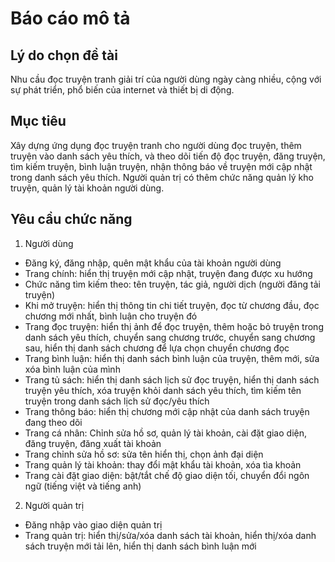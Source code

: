 ﻿# Báo cáo mô tả

## Lý do chọn đề tài

Nhu cầu đọc truyện tranh giải trí của người dùng ngày càng nhiều, cộng với sự phát triển, phổ biến của internet và thiết bị di động.

## Mục tiêu

Xây dựng ứng dụng đọc truyện tranh cho người dùng đọc truyện, thêm truyện vào danh sách yêu thích, và theo dõi tiến độ đọc truyện, đăng truyện, tìm kiếm truyện, bình luận truyện, nhận thông báo về truyện mới cập nhật trong danh sách yêu thích. Người quản trị có thêm chức năng quản lý kho truyện, quản lý tài khoản người dùng.

## Yêu cầu chức năng

1. Người dùng

- Đăng ký, đăng nhập, quên mật khẩu của tài khoản người dùng
- Trang chính: hiển thị truyện mới cập nhật, truyện đang được xu hướng
- Chức năng tìm kiếm theo: tên truyện, tác giả, người dịch (người đăng tải truyện)
- Khi mở truyện: hiển thị thông tin chi tiết truyện, đọc từ chương đầu, đọc chương mới nhất, bình luận cho truyện đó
- Trang đọc truyện: hiển thị ảnh để đọc truyện, thêm hoặc bỏ truyện trong danh sách yêu thích, chuyển sang chương trước, chuyển sang chương sau, hiển thị danh sách chương để lựa chọn chuyển chương đọc
- Trang bình luận: hiển thị danh sách bình luận của truyện, thêm mới, sửa xóa bình luận của mình
- Trang tủ sách: hiển thị danh sách lịch sử đọc truyện, hiển thị danh sách truyện yêu thích, xóa truyện khỏi danh sách yêu thích, tìm kiếm tên truyện trong danh sách lịch sử đọc/yêu thích
- Trang thông báo: hiển thị chương mới cập nhật của danh sách truyện đang theo dõi
- Trang cá nhân: Chỉnh sửa hồ sơ, quản lý tài khoản, cài đặt giao diện, đăng truyện, đăng xuất tài khoản
- Trang chỉnh sửa hồ sơ: sửa tên hiển thị, chọn ảnh đại diện
- Trang quản lý tài khoản: thay đổi mật khẩu tài khoản, xóa tìa khoản
- Trang cài đặt giao diện: bật/tắt chế độ giao diện tối, chuyển đổi ngôn ngữ (tiếng việt và tiếng anh)

2. Người quản trị

- Đăng nhập vào giao diện quản trị
- Trang quản trị: hiển thị/sửa/xóa danh sách tài khoản, hiển thị/xóa danh sách truyện mới tải lên, hiển thị danh sách bình luận mới
